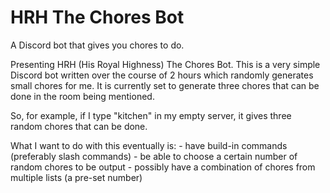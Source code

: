 # HRH The Chores Bot
A Discord bot that gives you chores to do.

Presenting HRH (His Royal Highness) The Chores Bot. This is a very simple Discord bot written over the course of 2 hours which randomly generates small chores for me.
It is currently set to generate three chores that can be done in the room being mentioned.

So, for example, if I type "kitchen" in my empty server, it gives three random chores that can be done.

What I want to do with this eventually is:
	- have build-in commands (preferably slash commands)
	- be able to choose a certain number of random chores to be output
	- possibly have a combination of chores from multiple lists (a pre-set number)
